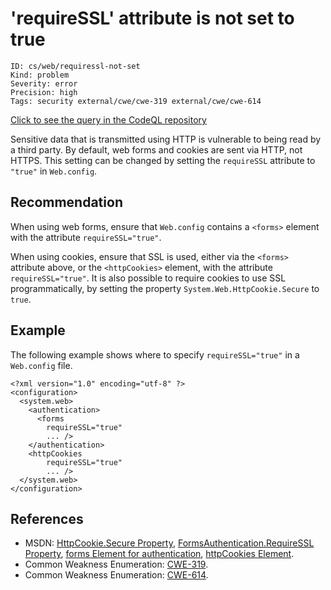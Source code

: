 # 'requireSSL' attribute is not set to true

```
ID: cs/web/requiressl-not-set
Kind: problem
Severity: error
Precision: high
Tags: security external/cwe/cwe-319 external/cwe/cwe-614

```
[Click to see the query in the CodeQL repository](https://github.com/github/codeql/tree/main/csharp/ql/src/Security%20Features/CWE-614/RequireSSL.ql)

Sensitive data that is transmitted using HTTP is vulnerable to being read by a third party. By default, web forms and cookies are sent via HTTP, not HTTPS. This setting can be changed by setting the `requireSSL` attribute to `"true"` in `Web.config`.


## Recommendation
When using web forms, ensure that `Web.config` contains a `<forms>` element with the attribute `requireSSL="true"`.

When using cookies, ensure that SSL is used, either via the `<forms>` attribute above, or the `<httpCookies>` element, with the attribute `requireSSL="true"`. It is also possible to require cookies to use SSL programmatically, by setting the property `System.Web.HttpCookie.Secure` to `true`.


## Example
The following example shows where to specify `requireSSL="true"` in a `Web.config` file.


```none
<?xml version="1.0" encoding="utf-8" ?>
<configuration>
  <system.web>
    <authentication>
      <forms
        requireSSL="true"
        ... />
    </authentication>
    <httpCookies
        requireSSL="true"
        ... />
  </system.web>
</configuration>

```

## References
* MSDN: [HttpCookie.Secure Property](https://msdn.microsoft.com/en-us/library/system.web.httpcookie.secure(v=vs.110).aspx), [FormsAuthentication.RequireSSL Property](https://msdn.microsoft.com/en-us/library/system.web.security.formsauthentication.requiressl(v=vs.110).aspx), [forms Element for authentication](https://msdn.microsoft.com/en-us/library/1d3t3c61(v=vs.100).aspx), [httpCookies Element](https://msdn.microsoft.com/library/ms228262%28v=vs.100%29.aspx).
* Common Weakness Enumeration: [CWE-319](https://cwe.mitre.org/data/definitions/319.html).
* Common Weakness Enumeration: [CWE-614](https://cwe.mitre.org/data/definitions/614.html).